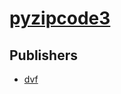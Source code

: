 # [pyzipcode3](https://pypi.org/project/pyzipcode3)



## Publishers
- [dvf](https://pypi.org/user/dvf)

